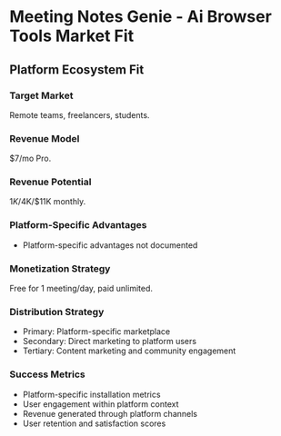 # Meeting Notes Genie - Ai Browser Tools Market Fit

## Platform Ecosystem Fit

### Target Market
Remote teams, freelancers, students.

### Revenue Model
$7/mo Pro.

### Revenue Potential
$1K/$4K/$11K monthly.

### Platform-Specific Advantages
- Platform-specific advantages not documented

### Monetization Strategy
Free for 1 meeting/day, paid unlimited.

### Distribution Strategy
- Primary: Platform-specific marketplace
- Secondary: Direct marketing to platform users
- Tertiary: Content marketing and community engagement

### Success Metrics
- Platform-specific installation metrics
- User engagement within platform context
- Revenue generated through platform channels
- User retention and satisfaction scores
